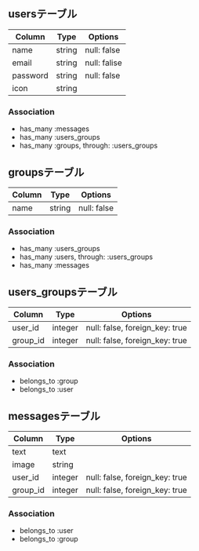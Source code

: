 ## usersテーブル

|Column|Type|Options|
|------|----|-------|
|name|string|null: false|
|email|string|null: falise|
|password|string|null: false|
|icon|string||

### Association

- has_many :messages
- has_many :users_groups
- has_many :groups, through: :users_groups



## groupsテーブル

|Column|Type|Options|
|------|----|-------|
|name|string|null: false|

### Association

- has_many :users_groups
- has_many :users, through: :users_groups
- has_many :messages



## users_groupsテーブル

|Column|Type|Options|
|------|----|-------|
|user_id|integer|null: false, foreign_key: true|
|group_id|integer|null: false, foreign_key: true|

### Association

- belongs_to :group
- belongs_to :user



## messagesテーブル

|Column|Type|Options|
|------|----|-------|
|text|text||
|image|string||
|user_id|integer|null: false, foreign_key: true|
|group_id|integer|null: false, foreign_key: true|

### Association

- belongs_to :user
- belongs_to :group
